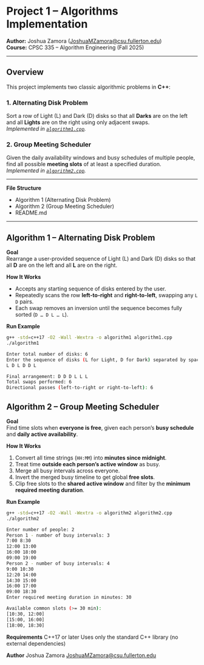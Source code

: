 # Project 1 – Algorithms Implementation

**Author:** Joshua Zamora ([JoshuaMZamora@csu.fullerton.edu](mailto:JoshuaMZamora@csu.fullerton.edu))  
**Course:** CPSC 335 – Algorithm Engineering (Fall 2025)

---

## Overview

This project implements two classic algorithmic problems in **C++**:

### 1. Alternating Disk Problem
Sort a row of Light (L) and Dark (D) disks so that all **Darks** are on the left and all **Lights** are on the right using only adjacent swaps.  
*Implemented in [`algorithm1.cpp`](algorithm1.cpp).*

### 2. Group Meeting Scheduler
Given the daily availability windows and busy schedules of multiple people, find all possible **meeting slots** of at least a specified duration.  
*Implemented in [`algorithm2.cpp`](algorithm2.cpp).*

---

**File Structure**

- Algorithm 1 (Alternating Disk Problem)
- Algorithm 2 (Group Meeting Scheduler)
- README.md

---

## Algorithm 1 – Alternating Disk Problem

**Goal**  
Rearrange a user-provided sequence of Light (L) and Dark (D) disks so that all **D** are on the left and all **L** are on the right.

**How It Works**
- Accepts any starting sequence of disks entered by the user.
- Repeatedly scans the row **left-to-right** and **right-to-left**, swapping any `L D` pairs.
- Each swap removes an inversion until the sequence becomes fully sorted (`D … D L … L`).

**Run Example**
```bash
g++ -std=c++17 -O2 -Wall -Wextra -o algorithm1 algorithm1.cpp
./algorithm1

Enter total number of disks: 6
Enter the sequence of disks (L for Light, D for Dark) separated by spaces:
L D L D D L

Final arrangement: D D D L L L 
Total swaps performed: 6
Directional passes (left-to-right or right-to-left): 6
```
## Algorithm 2 – Group Meeting Scheduler

**Goal**  
Find time slots when **everyone is free**, given each person’s **busy schedule** and **daily active availability**.

**How It Works**
1. Convert all time strings (`HH:MM`) into **minutes since midnight**.
2. Treat time **outside each person’s active window** as busy.
3. Merge all busy intervals across everyone.
4. Invert the merged busy timeline to get global **free slots**.
5. Clip free slots to the **shared active window** and filter by the **minimum required meeting duration**.

**Run Example**
```bash
g++ -std=c++17 -O2 -Wall -Wextra -o algorithm2 algorithm2.cpp
./algorithm2

Enter number of people: 2
Person 1 - number of busy intervals: 3
7:00 8:30
12:00 13:00
16:00 18:00
09:00 19:00
Person 2 - number of busy intervals: 4
9:00 10:30
12:20 14:00
14:30 15:00
16:00 17:00
09:00 18:30
Enter required meeting duration in minutes: 30

Available common slots (>= 30 min):
[10:30, 12:00]
[15:00, 16:00]
[18:00, 18:30]
```
**Requirements**
C++17 or later
Uses only the standard C++ library (no external dependencies)

**Author**
Joshua Zamora
JoshuaMZamora@csu.fullerton.edu








